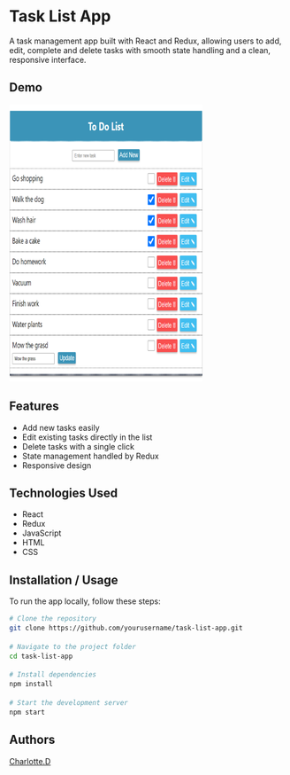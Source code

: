 # Task List App

A task management app built with React and Redux, allowing users to add, edit, complete and delete tasks with smooth state handling and a clean, responsive interface.

## Demo

<img src="screenshots/todo-screenshot.png" width="350" height="500" /> 

## Features

- Add new tasks easily  
- Edit existing tasks directly in the list  
- Delete tasks with a single click  
- State management handled by Redux  
- Responsive design 

## Technologies Used

- React  
- Redux  
- JavaScript  
- HTML  
- CSS  

## Installation / Usage

To run the app locally, follow these steps:

```bash
# Clone the repository
git clone https://github.com/yourusername/task-list-app.git

# Navigate to the project folder
cd task-list-app

# Install dependencies
npm install

# Start the development server
npm start
```

## Authors

 [Charlotte.D](https://github.com/C-Duberry)
